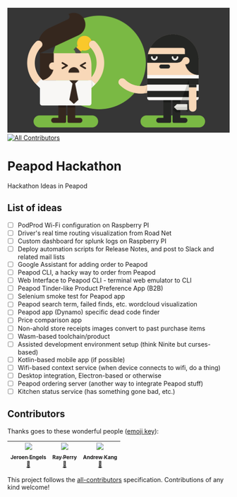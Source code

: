 ![](banner.png?raw=true)
[![All Contributors](https://img.shields.io/badge/all_contributors-3-orange.svg?style=flat-square)](#contributors)
# Peapod Hackathon

Hackathon Ideas in Peapod

## List of ideas

- [ ] PodProd Wi-Fi configuration on Raspberry PI
- [ ] Driver's real time routing visualization from Road Net
- [ ] Custom dashboard for splunk logs on Raspberry PI
- [ ] Deploy automation scripts for Release Notes, and post to Slack and related mail lists
- [ ] Google Assistant for adding order to Peapod
- [ ] Peapod CLI, a hacky way to order from Peapod
- [ ] Web Interface to Peapod CLI - terminal web emulator to CLI
- [ ] Peapod Tinder-like Product Preference App (B2B)
- [ ] Selenium smoke test for Peapod app
- [ ] Peapod search term, failed finds, etc. wordcloud visualization
- [ ] Peapod app (Dynamo) specific dead code finder
- [ ] Price comparison app
- [ ] Non-ahold store receipts images convert to past purchase items 
- [ ] Wasm-based toolchain/product
- [ ] Assisted development environment setup (think Ninite but curses-based)
- [ ] Kotlin-based mobile app (if possible)
- [ ] Wifi-based context service (when device connects to wifi, do a thing)
- [ ] Desktop integration, Electron-based or otherwise
- [ ] Peapod ordering server (another way to integrate Peapod stuff)
- [ ] Kitchen status service (has something gone bad, etc.)

## Contributors

Thanks goes to these wonderful people ([emoji key](https://github.com/kentcdodds/all-contributors#emoji-key)):

<!-- ALL-CONTRIBUTORS-LIST:START - Do not remove or modify this section -->
| [<img src="https://avatars2.githubusercontent.com/u/3869412?v=3" width="100px;"/><br /><sub>Jeroen Engels</sub>](https://github.com/jfmengels)<br />[📖](https://github.com/soleo/peapod-hackathon/commits?author=jfmengels "Documentation") | [<img src="https://avatars3.githubusercontent.com/u/625619?v=3" width="100px;"/><br /><sub>Ray Perry</sub>](http://catastrophestudios.com)<br />[📖](https://github.com/soleo/peapod-hackathon/commits?author=RaycatRakittra "Documentation") | [<img src="https://avatars0.githubusercontent.com/u/8826640?v=3" width="100px;"/><br /><sub>Andrew Kang</sub>](https://github.com/akang1108)<br />[📖](https://github.com/soleo/peapod-hackathon/commits?author=akang1108 "Documentation") |
| :---: | :---: | :---: |
<!-- ALL-CONTRIBUTORS-LIST:END -->

This project follows the [all-contributors](https://github.com/kentcdodds/all-contributors) specification. Contributions of any kind welcome!